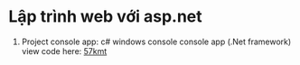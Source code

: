 # Lập trình web với asp.net

1. Project console app: 
   c# windows console
   console app (.Net framework)
   view code here: [57kmt](57kmt)